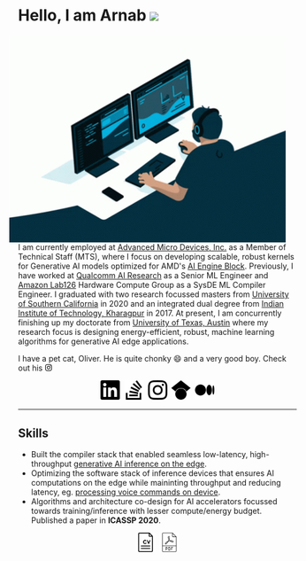 # Hello, I am Arnab <img src="https://media.giphy.com/media/hvRJCLFzcasrR4ia7z/giphy.gif" width="25px">

<img hspace="20" align="right" src="coding.gif" width='500'/>

I am currently employed at [Advanced Micro Devices, Inc.](https://www.amd.com/en.html) as a Member of Technical Staff (MTS), where I focus on developing scalable, robust kernels for Generative AI models optimized for AMD's [AI Engine Block](https://www.xilinx.com/products/technology/ai-engine.html). Previously, I have worked at [Qualcomm AI Research](https://www.qualcomm.com/research/artificial-intelligence/ai-research) as a Senior ML Engineer and [Amazon Lab126](https://amazon.jobs/en/teams/lab126/) Hardware Compute Group as a SysDE ML Compiler Engineer. I graduated with two research focussed masters from [University of Southern California](https://viterbischool.usc.edu/) in 2020 and an integrated dual degree from [Indian Institute of Technology, Kharagpur](http://www.ee.iitkgp.ac.in/) in 2017. At present, I am concurrently finishing up my doctorate from [University of Texas, Austin](https://www.ece.utexas.edu/) where my research focus is designing energy-efficient, robust, machine learning algorithms for generative AI edge applications.

I have a pet cat, Oliver. He is quite chonky &#128516; and a very good boy. Check out his <a href="https://www.instagram.com/ollie.bear___/" target="_blank" title="ollie.bear___"><img hspace='1' src="instagram.svg" width='12'/></a>

<p align="center">
<a href="https://www.linkedin.com/in/arnabsanyal17/" target="_blank" title="arnabsanyal17"><img hspace='2' src="linkedin.svg" width='35'/></a> <a href="https://stackoverflow.com/users/7517511/arnab-sanyal" target="_blank" title="user:7517511"><img hspace='2' src="stackoverflow.svg" width='35'/></a> <a href="https://www.instagram.com/arnabsanyal_/" target="_blank" title="arnabsanyal_"><img hspace='2' src="instagram.svg" width='35'/></a> <a href="https://scholar.google.com/citations?user=vUC7-ygAAAAJ" target="_blank" title="user:vUC7-ygAAAAJ"><img hspace='2' src="googlescholar.svg" width='35'/></a> <a href="https://medium.com/@arnabsanyal_15738" target="_blank" title="@arnabsanyal_15738"><img hspace='2' src="medium.svg" width='35'/></a>
</p>

---

## Skills

- Built the compiler stack that enabled seamless low-latency, high-throughput [generative AI inference on the edge](https://www.qualcomm.com/news/onq/2023/02/worlds-first-on-device-demonstration-of-stable-diffusion-on-android "Qualcomm AI Research deploys Stable Diffusion with 1B+ parameter foundation model on an edge device through full-stack AI optimization").
- Optimizing the software stack of inference devices that ensures AI computations on the edge while maininting throughput and reducing latency, eg. [processing voice commands on device](https://techcrunch.com/2021/09/28/new-amazon-echo-devices-will-have-local-voice-processing-giving-users-more-privacy/ "New Amazon Echo devices have local voice processing").
- Algorithms and architecture co-design for AI accelerators focussed towards training/inference with lesser compute/energy budget. Published a paper in **ICASSP 2020**.

<p align="center">
<a href="https://drive.google.com/open?id=1RMrdG27K67UBXrz6XmN4FziB4Aj9k5WD" target="_blank" title="Resume"><img hspace='2' src="cv_sq.jpg" width='35'/></i></a> <a href="https://arxiv.org/pdf/1910.09876.pdf" target="_blank" title="Neural Network Training with Approximate Logarithmic Computations"><img hspace='2' src="pdf-file.svg" width='35'/></a>
</p>


<!--
**arnabsanyal/arnabsanyal** is a ✨ _special_ ✨ repository because its `README.md` (this file) appears on your GitHub profile.

Here are some ideas to get you started:

- 🔭 I’m currently working on ...
- 🌱 I’m currently learning ...
- 👯 I’m looking to collaborate on ...
- 🤔 I’m looking for help with ...
- 💬 Ask me about ...
- 📫 How to reach me: ...
- 😄 Pronouns: ...
- ⚡ Fun fact: ...
-->
